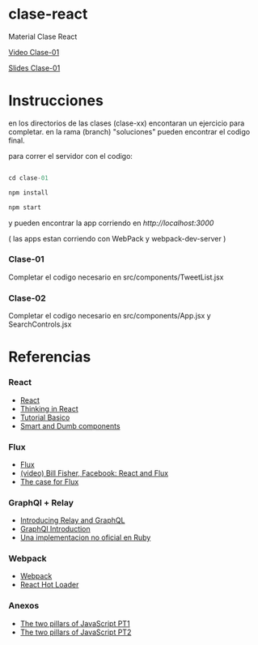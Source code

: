 # clase-react
Material Clase React

[Video Clase-01](https://youtu.be/8zNZbx6ioDk?t=7m30s)

[Slides Clase-01](https://docs.google.com/presentation/d/1R_pRAPcVZTxdt4IzENRUS0kptGPRo_S1hysABGHm5Zg/edit?usp=sharing)


# Instrucciones
en los directorios de las clases (clase-xx) encontaran un ejercicio para completar. en la rama (branch) "soluciones" pueden encontrar el codigo final.

para correr el servidor con el codigo:

```js

cd clase-01

npm install

npm start

```
y pueden encontrar la app corriendo en *http://localhost:3000*

( las apps estan corriendo con WebPack y webpack-dev-server )


### Clase-01
 Completar el codigo necesario en src/components/TweetList.jsx

### Clase-02
 Completar el codigo necesario en src/components/App.jsx y SearchControls.jsx



# Referencias

### React
- [React](https://facebook.github.io/react/)
- [Thinking in React](https://facebook.github.io/react/docs/thinking-in-react.html)
- [Tutorial Basico](https://facebook.github.io/react/docs/tutorial.html)
- [Smart and Dumb components](https://medium.com/@dan_abramov/smart-and-dumb-components-7ca2f9a7c7d0)

### Flux
- [Flux](https://facebook.github.io/flux/)
- [(video) Bill Fisher, Facebook: React and Flux](https://www.youtube.com/watch?v=Bic_sFiaNDI)
- [The case for Flux](https://medium.com/@dan_abramov/the-case-for-flux-379b7d1982c6)

### GraphQl + Relay
- [Introducing Relay and GraphQL](https://facebook.github.io/react/blog/2015/02/20/introducing-relay-and-graphql.html)
- [GraphQl Introduction](https://facebook.github.io/react/blog/2015/05/01/graphql-introduction.html)
- [Una implementacion no oficial en Ruby](http://graphql-ruby-demo.herokuapp.com/)

### Webpack
- [Webpack](http://webpack.github.io/)
- [React Hot Loader](http://gaearon.github.io/react-hot-loader/)

### Anexos
- [The two pillars of JavaScript PT1](https://medium.com/javascript-scene/the-two-pillars-of-javascript-ee6f3281e7f3)
- [The two pillars of JavaScript PT2](https://medium.com/javascript-scene/the-two-pillars-of-javascript-pt-2-functional-programming-a63aa53a41a4)
